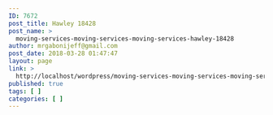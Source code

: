 ```yaml
---
ID: 7672
post_title: Hawley 18428
post_name: >
  moving-services-moving-services-moving-services-hawley-18428
author: mrgabonijeff@gmail.com
post_date: 2018-03-28 01:47:47
layout: page
link: >
  http://localhost/wordpress/moving-services-moving-services-moving-services-hawley-18428/
published: true
tags: [ ]
categories: [ ]
---
```

